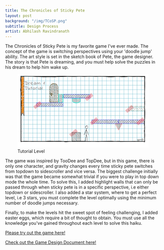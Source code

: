 ```yaml
---
title: The Chronicles of Sticky Pete
layout: post
background: "/img/TCoSP.png"
subtitle: Design Process
artist: Abhilash Ravindranath
---
```


The Chronicles of Sticky Pete is my favorite game I've ever made. The concept of the game is switching perspectives using your 'doodle jump' ability. The art style is set in the sketch book of Pete, the game designer. The story is that Pete is dreaming, and you must help solve the puzzles in his dream to help him wake up.
<figure>
  <img src="/img/TCoSP.png" alt="Tutorial" width: 800px>
  <figcaption>Tutorial Level</figcaption>
</figure>
The game was inspired by TooDee and TopDee, but in this game, there is only one character, and gravity changes every time sticky pete switches from topdown to sidescroller and vice versa. 
The biggest challenge initially was that the game became somewhat trivial if you were to play in top down mode the whole time. To solve this, I added highlight walls that can only be passed through when sticky pete is in a specific perspective, i.e either topdown or sidescroller. I also added a star system, where to get a perfect level, i.e 3 stars, you must complete the level optimally using the minimum number of doodle jumps necessary. 
<p>
Finally, to make the levels hit the sweet spot of feeling challenging, I added easter eggs, which require a bit of thought to obtain. You must use all the knowledge you've gained throughout each level to solve this haiku. 
</p>
<p>
 <a href="https://tomblack.itch.io/chroniclesofstickypete" target="_blank">Please try out the game here!</a>
 </p>
 <p>
 <a href="https://docs.google.com/document/d/1Ut-r1nERe2-Njsdsv3ahboaLMFccejxzuX55LbY6WnA/edit?tab=t.0#heading=h.ttg9rgu8m2bj" target="_blank">Check out the Game Design Document here!</a>
 </p>
